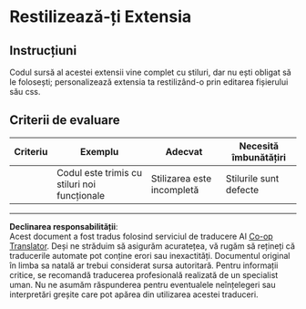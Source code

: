 <!--
CO_OP_TRANSLATOR_METADATA:
{
  "original_hash": "e3c6f2a03c2336e60412612d870af547",
  "translation_date": "2025-08-28T07:43:08+00:00",
  "source_file": "5-browser-extension/1-about-browsers/assignment.md",
  "language_code": "ro"
}
-->
# Restilizează-ți Extensia

## Instrucțiuni

Codul sursă al acestei extensii vine complet cu stiluri, dar nu ești obligat să le folosești; personalizează extensia ta restilizând-o prin editarea fișierului său css.

## Criterii de evaluare

| Criteriu | Exemplu                                      | Adecvat               | Necesită îmbunătățiri |
| -------- | -------------------------------------------- | --------------------- | --------------------- |
|          | Codul este trimis cu stiluri noi funcționale | Stilizarea este incompletă | Stilurile sunt defecte |

---

**Declinarea responsabilității**:  
Acest document a fost tradus folosind serviciul de traducere AI [Co-op Translator](https://github.com/Azure/co-op-translator). Deși ne străduim să asigurăm acuratețea, vă rugăm să rețineți că traducerile automate pot conține erori sau inexactități. Documentul original în limba sa natală ar trebui considerat sursa autoritară. Pentru informații critice, se recomandă traducerea profesională realizată de un specialist uman. Nu ne asumăm răspunderea pentru eventualele neînțelegeri sau interpretări greșite care pot apărea din utilizarea acestei traduceri.